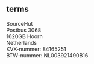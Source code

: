 terms
-----

SourceHut  
Postbus 3068  
1620GB Hoorn  
Netherlands  
KVK-nummer: 84165251  
BTW-nummer: NL003921490B16
